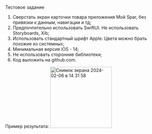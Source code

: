 Тестовое задание

1. Сверстать экран карточки товара приложения Мой Spar, без привязки к данным, навигации и тд;
2. Предпочтительно использовать SwiftUI. Не использовать Storyboards, Xib;
3. Использовать стандартный шрифт Apple. Цвета можно брать похожие из системных;
4. Минимальная версия iOS - 14;
5. Не использовать сторонние библиотеки;
6. Код выложить на github.com.

Пример результата:
<img width="194" alt="Снимок экрана 2024-02-06 в 14 31 58" src="https://github.com/konstantingolovnya/Task1221Systems/assets/157446900/2a629a71-e3d5-4eb4-8822-bdab5abea0a8">
